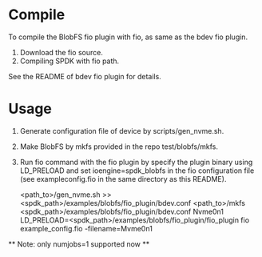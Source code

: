 # Compile

To compile the BlobFS fio plugin with fio, as same as the bdev fio plugin.
1. Download the fio source.
2. Compiling SPDK with fio path.

See the README of bdev fio plugin for details.

# Usage
1. Generate configuration file of device by scripts/gen_nvme.sh.
2. Make BlobFS by mkfs provided in the repo test/blobfs/mkfs.
3. Run fio command with the fio plugin by specify the plugin binary using LD_PRELOAD and set ioengine=spdk_blobfs in the fio configuration file (see exampleconfig.fio in the same directory as this README).

	<path_to>/gen_nvme.sh >> <spdk_path>/examples/blobfs/fio_plugin/bdev.conf
	<path_to>/mkfs <spdk_path>/examples/blobfs/fio_plugin/bdev.conf Nvme0n1
	LD_PRELOAD=<spdk_path>/examples/blobfs/fio_plugin/fio_plugin fio example_config.fio -filename=Mvme0n1
	
** Note: only numjobs=1 supported now **
